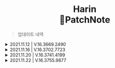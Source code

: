 <h1 align="center">Harin<br>📝PatchNote</h1>

> 업데이트 내역
<details>
<summary>2021.11.12 | V.16.3669.2490</summary>

+ 욕설감지 기능 추가
  + 이제부터 욕설 감지 채널을 설정하여 클린한 채팅을 만들어줘요.
  + 사용된 욕설 감지 소스 [[Seol7523/KoreanBadwordDetection](https://github.com/Seol7523/KoreanBadwordDetection)]
+ 레벨링 수정
  + 기존 `-HNoLv(레벨업 알림 무시코드)`를 `-HOnLv(레벨업 알림 코드)`로 기본적으로는 알림이 따로 오지않지만 설정할시 알림이 오도록 하였습니다.
+ 옵션 선지 수정
  + 위 사항으로 인해 옵션의 선지변경 및 추가되었습니다.
</details>
<details>
<summary>2021.11.16 | V.16.3702.7723</summary>

+ <img src="https://theme.zdassets.com/theme_assets/1696093/5109bde31eaa326750865af6c220ea865b16013b.png" width=18 align="center">애니 검색기능 추가
  + 이제부터 애니 검색을 디스코드에서 하실 수 있어요.
  + 감상한 애니에 대한 의견을 남기고 싶으신 분들을 위해 댓글도 다실 수 있어요. 
    + 기본적으로는 댓글달 애니 임베드메세지를 답장하는 형태로 사용해야해요.
    + ![사용법](https://media.discordapp.net/attachments/889514827905630290/909987772465565706/unknown.png?width=449&height=676)
    + 모든 댓글은 기록에 남으니 악성 댓글은 무통보 삭제처리가 되니 조심해주세요.
      + `ㅎ애니 댓글달기 [댓글내용]`
      + `ㅎ애니 댓글수정 [수정할 내용]`
      + `ㅎ애니 댓글삭제`
  + 애니검색은 <img src="https://theme.zdassets.com/theme_assets/1696093/5109bde31eaa326750865af6c220ea865b16013b.png" width=18 align="center">[라프텔](https://laftel.net/) API를 사용합니다.
</details>
<details>
<summary>2021.11.20 | V.16.3741.4199</summary>

+ 잡업데이트
  + 잡다한 소스를 정리하였습니다.
</details>
<details>
<summary>2021.11.22 | V.16.3755.9877</summary>

+ 중규모 업데이트(유튜브/트위치 기능추가)
  + 유튜브 검색과 업로드알림기능이 추가되었습니다.
    + `ㅎ유튜브 [검색할 내용]`
    + `ㅎ유튜브 등록 @알림역할 #알림채널 [채널ID]`
    + `ㅎ유튜브 해제`
  + 트위치 검색과 스트리밍알림기능이 추가되었습니다.
    + `ㅎ트위치`
    + `ㅎ트위치 검색 [유저ID]`
    + `트위치 등록 @알림역할 #알림채널 [유저ID]`
    + `ㅎ트위치 해제`
</details>